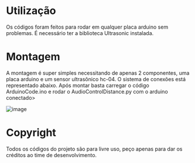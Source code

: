 # Utilização
  Os códigos foram feitos para rodar em qualquer placa arduino sem problemas. É necessário ter a biblioteca Ultrasonic instalada.
  # Montagem
  A montagem é super simples necessitando de apenas 2 componentes, uma placa arduino e um sensor ultrasônico hc-04.
  O sistema de conexões está representado abaixo. Após montar basta carregar o código ArduinoCode.ino e rodar o AudioControlDistance.py com o arduino conectado>
  
![image](https://github.com/victorbahh/AudioControlDistance/assets/136331456/688f2ec0-6b82-4f5f-9e8a-e7bb124f009a)

# Copyright
Todos os códigos do projeto são para livre uso, peço apenas para dar os créditos ao time de desenvolvimento.
